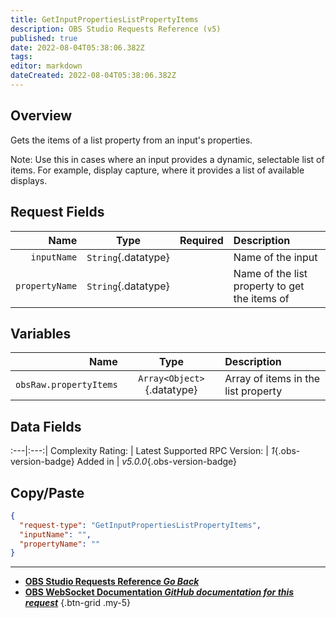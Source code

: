 ```yaml
---
title: GetInputPropertiesListPropertyItems
description: OBS Studio Requests Reference (v5)
published: true
date: 2022-08-04T05:38:06.382Z
tags: 
editor: markdown
dateCreated: 2022-08-04T05:38:06.382Z
---
```


## Overview
Gets the items of a list property from an input's properties.

Note: Use this in cases where an input provides a dynamic, selectable list of items. For example, display capture, where it provides a list of available displays.

## Request Fields
Name | Type | Required| Description |
----:|:----:|:-------:|:------------|
`inputName` | `String`{.datatype} | <i class="mdi mdi-check-bold"></i> | Name of the input
`propertyName` | `String`{.datatype} | <i class="mdi mdi-check-bold"></i> | Name of the list property to get the items of

## Variables
Name | Type | Description | 
----:|:---------:|:------------|
`obsRaw.propertyItems` | `Array<Object>`{.datatype} | Array of items in the list property

## Data Fields
:---|:---:|
Complexity Rating: | <span class="stars stars--4"></span>
Latest Supported RPC Version: | *1*{.obs-version-badge}
Added in | *v5.0.0*{.obs-version-badge}

## Copy/Paste
```json
{
  "request-type": "GetInputPropertiesListPropertyItems",
  "inputName": "",
  "propertyName": ""
}
```

---

- [<i class="mdi mdi-chevron-left"></i>**OBS Studio Requests Reference *Go Back***](/en/Broadcasters/OBS/Requests)
- [<i class="mdi mdi-github"></i> **OBS WebSocket Documentation *GitHub documentation for this request***](https://github.com/obsproject/obs-websocket/blob/master/docs/generated/protocol.md#getinputpropertieslistpropertyitems)
{.btn-grid .my-5}